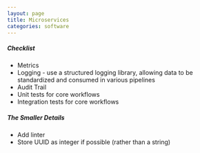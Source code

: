 ```yaml
---
layout: page
title: Microservices
categories: software
---
```


##### Checklist
 * Metrics
 * Logging - use a structured logging library, allowing data to be standardized and consumed in various pipelines
 * Audit Trail
 * Unit tests for core workflows
 * Integration tests for core workflows

##### The Smaller Details
 * Add linter
 * Store UUID as integer if possible (rather than a string)
